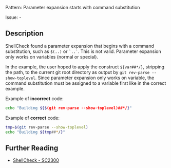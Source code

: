 Pattern: Parameter expansion starts with command substitution

Issue: -

## Description

ShellCheck found a parameter expansion that begins with a command substitution, such as `$(..)` or `` `..` ``. This is not valid. Parameter expansion only works on variables (normal or special).

In the example, the user hoped to apply the construct `${var##*/}`, stripping the path, to the current git root directory as output by `git rev-parse --show-toplevel`. Since parameter expansion only works on variable, the command substitution must be assigned to a variable first like in the correct example.

Example of **incorrect** code:

```sh
echo "Building ${$(git rev-parse --show-toplevel)##*/}"
```

Example of **correct** code:

```sh
tmp=$(git rev-parse --show-toplevel)
echo "Building ${tmp##*/}"
```

## Further Reading

* [ShellCheck - SC2300](https://github.com/koalaman/shellcheck/wiki/SC2300)
